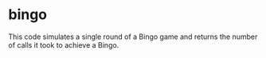 # bingo
This code simulates a single round of a Bingo game and returns the number of calls it took to achieve a Bingo.
